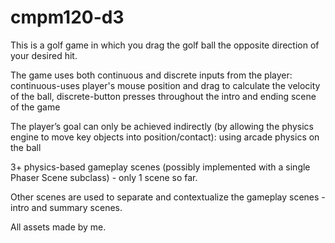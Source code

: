 # cmpm120-d3
This is a golf game in which you drag the golf ball the opposite direction of your desired hit.

The game uses both continuous and discrete inputs from the player: continuous-uses player's mouse position and drag to calculate the velocity of the ball, discrete-button presses throughout the intro and ending scene of the game

The player’s goal can only be achieved indirectly (by allowing the physics engine to move key objects into position/contact): using arcade physics on the ball

3+ physics-based gameplay scenes (possibly implemented with a single Phaser Scene subclass) - only 1 scene so far.

Other scenes are used to separate and contextualize the gameplay scenes - intro and summary scenes.

All assets made by me.
